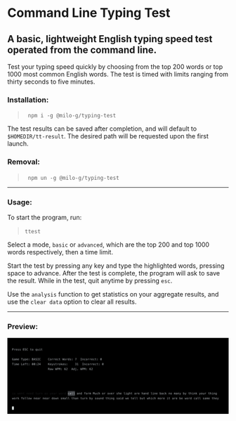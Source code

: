 # Command Line Typing Test
## A basic, lightweight English typing speed test operated from the command line.
Test your typing speed quickly by choosing from the top 200 words or top 1000 most common English words. The test is timed with limits ranging from thirty seconds to five minutes. 



### Installation:
> ` npm i -g @milo-g/typing-test`

The test results can be saved after completion, and will default to `$HOMEDIR/tt-result`. The desired path will be requested upon the first launch. 

### Removal:
> ` npm un -g @milo-g/typing-test`


---

### Usage:

To start the program, run: 
> `ttest`  

Select a mode, `basic` or `advanced`, which are the top 200 and top 1000 words respectively, then a time limit. 

Start the test by pressing any key and type the highlighted words, pressing space to advance. After the test is complete, the program will ask to save the result. While in the test, quit anytime by pressing `esc`.

Use the `analysis` function to get statistics on your aggregate results, and use the `clear data` option to clear all results.


---

### Preview:
![preview image](https://github.com/milo-g/typing-test/raw/master/etc/preview.png)
